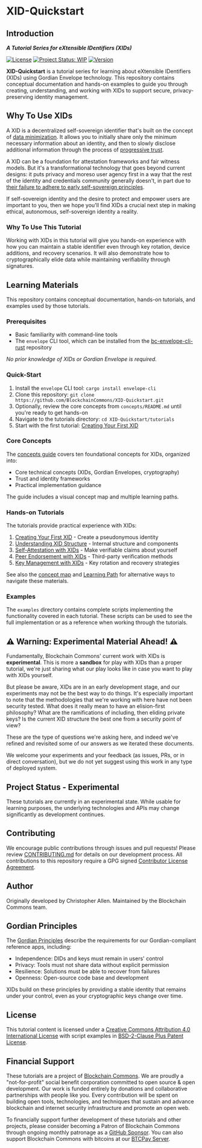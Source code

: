 # XID-Quickstart

## Introduction

_**A Tutorial Series for eXtensible IDentifiers (XIDs)**_

[![License](https://img.shields.io/badge/License-BSD_2--Clause--Patent-blue.svg)](https://spdx.org/licenses/BSD-2-Clause-Patent.html)
[![Project Status: WIP](https://www.repostatus.org/badges/latest/wip.svg)](https://www.repostatus.org/#wip)
[![Version](https://img.shields.io/badge/version-0.1.0-blue.svg)](CHANGELOG.md)

**XID-Quickstart** is a tutorial series for learning about eXtensible IDentifiers (XIDs) using Gordian Envelope technology. This repository contains conceptual documentation and hands-on examples to guide you through creating, understanding, and working with XIDs to support secure, privacy-preserving identity management.

## Why To Use XIDs

A XID is a decentralized self-sovereign identifier that's built on the concept of [data minimization](https://www.blockchaincommons.com/musings/musings-data-minimization/). It allows you to initially share only the minimum necessary information about an identity, and then to slowly disclose additional information through the process of [progressive trust](https://www.blockchaincommons.com/musings/musings-progressive-trust/).

A XID can be a foundation for attestation frameworks and fair witness models. But it's a transformational technology that goes beyond current designs: it puts privacy and moreso user agency first in a way that the rest of the identity and credentials community generally doesn't, in part due to [their failure to adhere to early self-sovereign principles](https://www.blockchaincommons.com/musings/musings-ssi-bankruptcy/).

If self-sovereign identity and the desire to protect and empower users are important to you, then we hope you'll find XIDs a crucial next step in making ethical, autonomous, self-sovereign identity a reality.

### Why To Use This Tutorial

Working with XIDs in this tutorial will give you hands-on experience with how you can maintain a stable identifier even through key rotation, device additions, and recovery scenarios. It will also demonstrate how to cryptographically elide data while maintaining verifiability through signatures.
 
## Learning Materials

This repository contains conceptual documentation, hands-on tutorials, and examples used by those tutorials.

### Prerequisites

- Basic familiarity with command-line tools
- The `envelope` CLI tool, which can be installed from the [bc-envelope-cli-rust](https://github.com/BlockchainCommons/bc-envelope-cli-rust) repository

_No prior knowledge of XIDs or Gordian Envelope is required._

### Quick-Start

1. Install the `envelope` CLI tool: `cargo install envelope-cli`
2. Clone this repository: `git clone https://github.com/BlockchainCommons/XID-Quickstart.git`
3. Optionally, review the core concepts from `concepts/README.md` until you're ready to get hands-on
4. Navigate to the tutorials directory: `cd XID-Quickstart/tutorials`
5. Start with the first tutorial: [Creating Your First XID](tutorials/01-your-first-xid.md)

### Core Concepts

The [concepts guide](concepts/README.md) covers ten foundational concepts for XIDs, organized into:
- Core technical concepts (XIDs, Gordian Envelopes, cryptography)
- Trust and identity frameworks
- Practical implementation guidance

The guide includes a visual concept map and multiple learning paths.

### Hands-on Tutorials

The tutorials provide practical experience with XIDs:

1. [Creating Your First XID](tutorials/01-your-first-xid.md) - Create a pseudonymous identity
2. [Understanding XID Structure](tutorials/02-understanding-xid-structure.md) - Internal structure and components
3. [Self-Attestation with XIDs](tutorials/03-self-attestation-with-xids.md) - Make verifiable claims about yourself
4. [Peer Endorsement with XIDs](tutorials/04-peer-endorsement-with-xids.md) - Third-party verification methods
5. [Key Management with XIDs](tutorials/05-key-management-with-xids.md) - Key rotation and recovery strategies

See also the [concept map](concepts/README.md#concept-map) and [Learning Path](LEARNING_PATH.md) for alternative ways to navigate these materials.

### Examples

The `examples` directory contains complete scripts implementing the functionality covered in each tutorial. These scripts can be used to see the full implementation or as a reference when working through the tutorials.

## ⚠️  Warning: Experimental Material Ahead! ⚠️

Fundamentally, Blockchain Commons' current work with XIDs is **experimental**. This is more a **sandbox** for play with XIDs than a proper tutorial, we're just sharing what our play looks like in case you want to play with XIDs yourself.

But please be aware, XIDs are in an early development stage, and our experiments may not be the best way to do things. It's especially important to note that the methodologies that we're working with here have not been security tested. What does it really mean to have an elision-first philosophy? What are the ramifications of including, then eliding private keys? Is the current XID structure the best one from a security point of view?

These are the type of questions we're asking here, and indeed we've refined and revisited some of our answers as we iterated these documents.

We welcome your experiments and your feedback (as issues, PRs, or in direct conversation), but we do not yet suggest using this work in any type of deployed system.

## Project Status - Experimental

These tutorials are currently in an experimental state. While usable for learning purposes, the underlying technologies and APIs may change significantly as development continues.

## Contributing

We encourage public contributions through issues and pull requests! Please review [CONTRIBUTING.md](./CONTRIBUTING.md) for details on our development process. All contributions to this repository require a GPG signed [Contributor License Agreement](./CLA.md).

## Author

Originally developed by Christopher Allen. Maintained by the Blockchain Commons team.

## Gordian Principles

The [Gordian Principles](https://github.com/BlockchainCommons/Gordian#gordian-principles) describe the requirements for our Gordian-compliant reference apps, including:

* Independence: DIDs and keys must remain in users' control
* Privacy: Tools must not share data without explicit permission
* Resilience: Solutions must be able to recover from failures
* Openness: Open-source code base and development

XIDs build on these principles by providing a stable identity that remains under your control, even as your cryptographic keys change over time.

## License

This tutorial content is licensed under a [Creative Commons Attribution 4.0 International License](LICENSE-CC-BY-4.0) with script examples in [BSD-2-Clause Plus Patent License](LICENSE-BSD-2-Clause-Patent.md).

## Financial Support

These tutorials are a project of [Blockchain Commons](https://www.blockchaincommons.com/). We are proudly a "not-for-profit" social benefit corporation committed to open source & open development. Our work is funded entirely by donations and collaborative partnerships with people like you. Every contribution will be spent on building open tools, technologies, and techniques that sustain and advance blockchain and internet security infrastructure and promote an open web.

To financially support further development of these tutorials and other projects, please consider becoming a Patron of Blockchain Commons through ongoing monthly patronage as a [GitHub Sponsor](https://github.com/sponsors/BlockchainCommons). You can also support Blockchain Commons with bitcoins at our [BTCPay Server](https://btcpay.blockchaincommons.com/).
